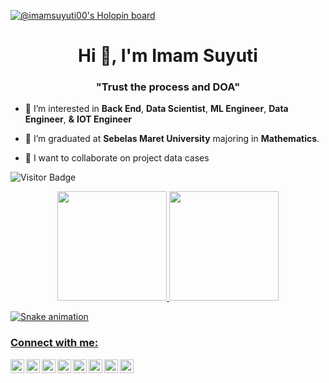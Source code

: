 [![@imamsuyuti00's Holopin board](https://holopin.io/api/user/board?user=imamsuyuti00)](https://holopin.io/@imamsuyuti00)

<h1 align="center">Hi 👋, I'm Imam Suyuti</h1>
<h3 align="center">"Trust the process and DOA"</h3> 



- 👀 I’m interested in **Back End**, **Data Scientist**, **ML Engineer**, **Data Engineer**, **&** **IOT Engineer**

- 🌱 I’m graduated at **Sebelas Maret University** majoring in **Mathematics**.

- 💞️ I want to collaborate on project data cases

![Visitor Badge](https://visitor-badge.laobi.icu/badge?page_id=imams12.imams12)

<div align="center">
<a href="https://github.com/imams12">
  <img height="175em" src="https://github-readme-stats.vercel.app/api?username=imams12&show_icons=true&theme=great-gatsby&include_all_commits=true"/>
  <img height="175em" src="https://github-readme-stats.vercel.app/api/top-langs/?username=imams12&layout=compact&langs_count=7&theme=great-gatsby&count_private=true"/>
</div>

![Snake animation](https://github.com/imams12/imams12/blob/output/github-contribution-grid-snake.svg)

### Connect with me:

[<img align="left" alt="codeSTACKr | Email" width="22px" src="https://img.icons8.com/fluent/144/000000/gmail.png" />][gmail]
[<img align="left" alt="codeSTACKr | Instagram" width="22px" src="https://img.icons8.com/fluent/144/000000/instagram-new.png" />][instagram]
[<img align="left" alt="codeSTACKr | LinkedIn" width="22px" src="https://img.icons8.com/fluent/144/000000/linkedin.png" />][linkedin]
[<img align="left" alt="codeSTACKr | Medium" width="22px" src="https://img.icons8.com/color/144/000000/medium-logo--v1.png" />][medium]
[<img align="left" alt="codeSTACKr | Tableau" width="22px" src="https://img.icons8.com/color/144/000000/tableau-software.png" />][tableau]
[<img align="left" alt="codeSTACKr | Twitter" width="22px" src="https://img.icons8.com/color/144/000000/twitter--v1.png" />][twitter]
[<img align="left" alt="codeSTACKr | DEV Community" width="22px" src="https://img.icons8.com/external-tal-revivo-color-tal-revivo/24/null/external-dev-community-where-programmers-share-ideas-and-help-each-other-grow-logo-color-tal-revivo.png" />][dev_community]
[<img align="left" alt="codeSTACKr | DEV Community" width="22px" src="https://img.icons8.com/external-tal-revivo-shadow-tal-revivo/24/external-level-up-your-coding-skills-and-quickly-land-a-job-logo-shadow-tal-revivo.png" alt="external-level-up-your-coding-skills-and-quickly-land-a-job-logo-shadow-tal-revivo" />][leetcode]



<br />


[gmail]: mailto:imamsuyuti00@gmail.com
[instagram]: https://instagram.com/imam_suyuti00
[linkedin]: https://www.linkedin.com/in/imam-suyuti-681a74213
[medium]: https://medium.com/@imamsuyuti00
[tableau]: https://public.tableau.com/profile/imam.suyuti
[twitter]: https://twitter.com/IMAM121100
[dev_community]: https://dev.to/imams12
[leetcode]: https://leetcode.com/imamsuyuti00/
  
